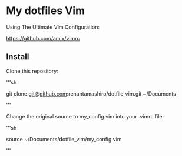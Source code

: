 # My dotfiles Vim

Using The Ultimate Vim Configuration:

https://github.com/amix/vimrc



## Install

Clone this repository:

'''sh

git clone git@github.com:renantamashiro/dotfile_vim.git ~/Documents

'''


Change the original source to my_config.vim into your .vimrc file:

'''sh

source ~/Documents/dotfile_vim/my_config.vim

'''
